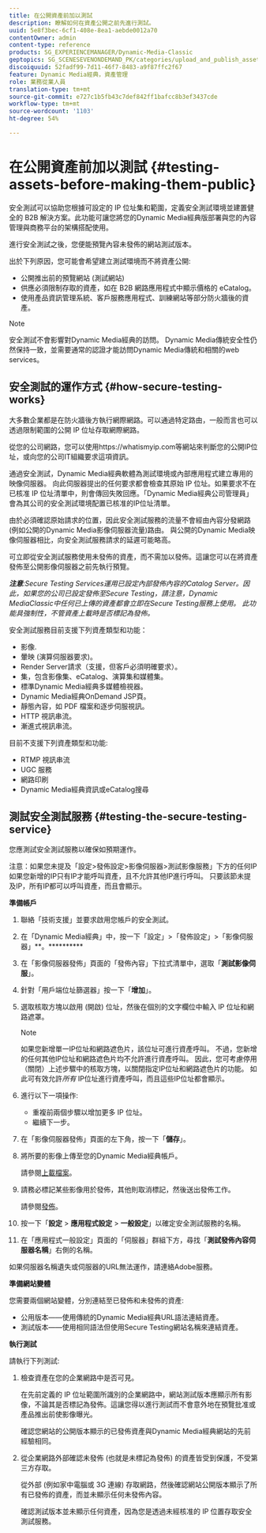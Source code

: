 ```yaml
---
title: 在公開資產前加以測試
description: 瞭解如何在資產公開之前先進行測試。
uuid: 5e8f3bec-6cf1-408e-8ea1-aebde0012a70
contentOwner: admin
content-type: reference
products: SG_EXPERIENCEMANAGER/Dynamic-Media-Classic
geptopics: SG_SCENESEVENONDEMAND_PK/categories/upload_and_publish_assets
discoiquuid: 52fadf99-7d11-46f7-8483-a9f87ffc2f67
feature: Dynamic Media經典，資產管理
role: 業務從業人員
translation-type: tm+mt
source-git-commit: e727c1b5fb43c7def842ff1bafcc8b3ef3437cde
workflow-type: tm+mt
source-wordcount: '1103'
ht-degree: 54%

---
```



# 在公開資產前加以測試 {#testing-assets-before-making-them-public}

安全測試可以協助您根據可設定的 IP 位址集和範圍，定義安全測試環境並建置健全的 B2B 解決方案。此功能可讓您將您的Dynamic Media經典版部署與您的內容管理與商務平台的架構搭配使用。

進行安全測試之後，您便能預覽內容未發佈的網站測試版本。

出於下列原因，您可能會希望建立測試環境而不將資產公開:

* 公開推出前的預覽網站 (測試網站)
* 供應必須限制存取的資產，如在 B2B 網路應用程式中顯示價格的 eCatalog。
* 使用產品資訊管理系統、客戶服務應用程式、訓練網站等部分防火牆後的資產。

>[!NOTE]
>
>安全測試不會影響對Dynamic Media經典的訪問。 Dynamic Media傳統安全性仍然保持一致，並需要通常的認證才能訪問Dynamic Media傳統和相關的web services。

## 安全測試的運作方式 {#how-secure-testing-works}

大多數企業都是在防火牆後方執行網際網路。可以通過特定路由，一般而言也可以透過限制範圍的公開 IP 位址存取網際網路。

從您的公司網路，您可以使用https://whatismyip.com等網站來判斷您的公開IP位址，或向您的公司IT組織要求這項資訊。

通過安全測試，Dynamic Media經典軟體為測試環境或內部應用程式建立專用的映像伺服器。 向此伺服器提出的任何要求都會檢查其原始 IP 位址。如果要求不在已核准 IP 位址清單中，則會傳回失敗回應。「Dynamic Media經典公司管理員」會為其公司的安全測試環境配置已核准的IP位址清單。

由於必須確認原始請求的位置，因此安全測試服務的流量不會經由內容分發網路(例如公開的Dynamic Media影像伺服器流量)路由。 與公開的Dynamic Media映像伺服器相比，向安全測試服務請求的延遲可能略高。

可立即從安全測試服務使用未發佈的資產，而不需加以發佈。這讓您可以在將資產發佈至公開影像伺服器之前先執行預覽。

***注意&#x200B;**:Secure Testing Services運用已設定內部發佈內容的Catalog Server。因此，如果您的公司已設定發佈至Secure Testing，請注意，Dynamic MediaClassic中任何已上傳的資產都會立即在Secure Testing服務上使用。 此功能具強制性，不管資產上載時是否標記為發佈。*

安全測試服務目前支援下列資產類型和功能：

<!-- 

Comment Type: remark
Last Modified By: unknown unknown 
Last Modified Date: 

<p>Added videos to list below 9/11/2012. Moved “Render Server requests” from unsupported to supported, listed below on 3/15/2016 as per email from Cynthia March 11, 2016)</p>

 -->

* 影像.
* 暈映 (演算伺服器要求)。
* Render Server請求（支援，但客戶必須明確要求）。
* 集，包含影像集、eCatalog、演算集和媒體集。
* 標準Dynamic Media經典多媒體檢視器。
* Dynamic Media經典OnDemand JSP頁。
* 靜態內容，如 PDF 檔案和逐步伺服視訊。
* HTTP 視訊串流。
* 漸進式視訊串流。

目前不支援下列資產類型和功能:

* RTMP 視訊串流
* UGC 服務
* 網路印刷
* Dynamic Media經典資訊或eCatalog搜尋

## 測試安全測試服務 {#testing-the-secure-testing-service}

您應測試安全測試服務以確保如預期運作。

注意：如果您未提及「設定>發佈設定>影像伺服器>測試影像服務」下方的任何IP
如果您新增的IP只有IP才能呼叫資產，且不允許其他IP進行呼叫。 只要該節未提及IP，所有IP都可以呼叫資產，而且會顯示。

**準備帳戶**

<!-- 

Comment Type: remark
Last Modified By: unknown unknown 
Last Modified Date: 

<p>RB: Rewrote entire steps under “Prepare your account” 9/10/2012</p>

 -->

1. 聯絡「技術支援」並要求啟用您帳戶的安全測試。
1. 在「Dynamic Media經典」中，按一下「設定」>「發佈設定」>「影像伺服器」**。**********
1. 在「影像伺服器發佈」頁面的「發佈內容」下拉式清單中，選取「**測試影像伺服**」。
1. 針對「用戶端位址篩選器」按一下「**增加**」。
1. 選取核取方塊以啟用 (開啟) 位址，然後在個別的文字欄位中輸入 IP 位址和網路遮罩。

   >[!NOTE]
   >
   >如果您新增單一IP位址和網路遮色片，該位址可進行資產呼叫。 不過，您新增的任何其他IP位址和網路遮色片均不允許進行資產呼叫。 因此，您可考慮停用（關閉）上述步驟中的核取方塊，以關閉指定IP位址和網路遮色片的功能。 如此可有效允許&#x200B;*所有* IP位址進行資產呼叫，而且這些IP位址都會顯示。

1. 進行以下一項操作:
   * 重複前兩個步驟以增加更多 IP 位址。
   * 繼續下一步。
1. 在「影像伺服器發佈」頁面的左下角，按一下「**儲存**」。
1. 將所要的影像上傳至您的Dynamic Media經典帳戶。

   請參閱[上載檔案](uploading-files.md#uploading_files)。

1. 請務必標記某些影像用於發佈，其他則取消標記，然後送出發佈工作。

   請參閱[發佈](publishing-files.md#publishing_files)。

1. 按一下「**設定** > **應用程式設定** > **一般設定**」以確定安全測試服務的名稱。
1. 在「應用程式一般設定」頁面的「伺服器」群組下方，尋找「**測試發佈內容伺服器名稱**」右側的名稱。

如果伺服器名稱遺失或伺服器的URL無法運作，請連絡Adobe服務。

**準備網站變體**

您需要兩個網站變體，分別連結至已發佈和未發佈的資產: 

* 公用版本——使用傳統的Dynamic Media經典URL語法連結資產。
* 測試版本——使用相同語法但使用Secure Testing網站名稱來連結資產。

**執行測試**

請執行下列測試:

1. 檢查資產在您的企業網路中是否可見。

   在先前定義的 IP 位址範圍所識別的企業網路中，網站測試版本應顯示所有影像，不論其是否標記為發佈。這讓您得以進行測試而不會意外地在預覽批准或產品推出前使影像曝光。

   確認您網站的公開版本顯示的已發佈資產與Dynamic Media經典網站的先前經驗相同。

1. 從企業網路外部確認未發佈 (也就是未標記為發佈) 的資產皆受到保護，不受第三方存取。

   從外部 (例如家中電腦或 3G 連線) 存取網路，然後確認網站公開版本顯示了所有已發佈的資產，而並未顯示任何未發佈內容。

   確認測試版本並未顯示任何資產，因為您是透過未經核准的 IP 位置存取安全測試服務。

